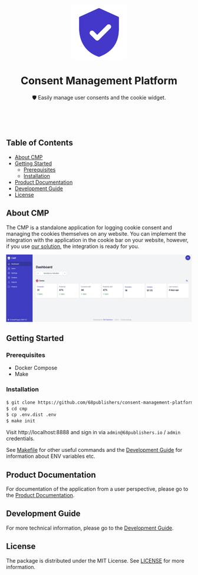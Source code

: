 <div align="center" style="text-align: center; margin-bottom: 50px">
<img src="docs/images/logo.svg" alt="Consent Management Platform logo" align="center" width="150">
<h1 align="center">Consent Management Platform</h1>

🛡 Easily manage user consents and the cookie widget.
</div>

<br>

## Table of Contents
* [About CMP](#about-cmp)
* [Getting Started](#getting-started)
  * [Prerequisites](#prerequisites)
  * [Installation](#installation)
* [Product Documentation](#product-documentation)
* [Development Guide](#development-guide)
* [License](#license)

## About CMP

The CMP is a standalone application for logging cookie consent and managing the cookies themselves on any website.
You can implement the integration with the application in the cookie bar on your website, however, if you use [our solution](https://github.com/68publishers/cookie-consent), the integration is ready for you.

![CMP Application](docs/images/dashboard.png)

## Getting Started

### Prerequisites
- Docker Compose
- Make

### Installation
```sh
$ git clone https://github.com/68publishers/consent-management-platform cmp
$ cd cmp
$ cp .env.dist .env
$ make init
```

Visit http://localhost:8888 and sign in via `admin@68publishers.io` / `admin` credentials.

See [Makefile](./Makefile) for other useful commands and the [Development Guide](docs/development.md) for information about ENV variables etc.

## Product Documentation

For documentation of the application from a user perspective, please go to the [Product Documentation](docs/product.md).

## Development Guide

For more technical information, please go to the [Development Guide](docs/development.md).

## License

The package is distributed under the MIT License. See [LICENSE](LICENSE.md) for more information.

